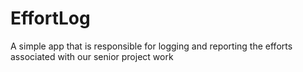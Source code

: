 # EffortLog
A simple app that is responsible for logging and reporting the efforts associated with our senior project work
